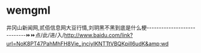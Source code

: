 # wemgml
井冈山新闻网,贰佰信息网大豆行情,刘玥黑不黑到底是什么梗----------------------------⏩⏩点/此/进/入/http://www.baidu.com/link?url=NoK8PT47PahMhFH8Vie_jnciyIKNTTtVBQKpill6udK&amp;wd
